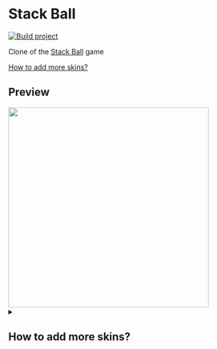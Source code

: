 # Stack Ball
[![Build project](https://github.com/Edward-Khaymanov/Stack-Ball/actions/workflows/main.yml/badge.svg)](https://github.com/Edward-Khaymanov/Stack-Ball/actions/workflows/main.yml)

Clone of the [Stack Ball](https://play.google.com/store/apps/details?id=com.azurgames.stackball) game

[How to add more skins?](#how-to-add-more-skins)

## Preview
<img src ="https://user-images.githubusercontent.com/104985307/210295097-39c69efd-08e2-4818-82e1-ca84da97b744.gif" height="400">



<details>
<summary><h2>How to add more skins?<h2></summary>
 
### STEP 1. Create material for your skin

:warning: SKIP THIS STEP AND PICK DEFAULTBALLSKIN IN NEXT STEP

1. Go to \_Project\Materials\Skins\
2. Create a new material and select Custom/BallSkin shader
3. Customize your material

![CreateMaterial](https://user-images.githubusercontent.com/104985307/210307277-4c48f4bb-465c-4e16-abaa-00ab94404b31.gif)

### STEP 2. CREATE AND SETUP SKIN

1. Go to \_Project\Templates\Ball Skins\
2. Right click => Create => Ball Skin
3. Сustomize your skin
	- Skin - pick mesh for your skin
	- Material - pick "DefaultBallSkin" if you dont create you own
	- Store icon - icon which represent your skin in store
	- Use Material color 
		- true - take color from material
		- false - take color from level color palette
	- Is Unlocked
		- true - you can pick this skin in store
		- false - you can't
	- Store Order - order in the store
4. Set Addresable checkbox enabled

![CreateSkin](https://user-images.githubusercontent.com/104985307/210375724-53fb4a53-0d26-40b3-8ff4-22738bd80ade.gif)

### STEP 3. SETUP ADDRESABLES

1. In the navigation bar, click Window => Asset Management => Addresables => Groups
2. Find your skin, right click => Simplify Addresable Names
3. In label column select "Ballskin"
4. Move skin to "BallSkins" group

![SetupAddresables](https://user-images.githubusercontent.com/104985307/210376311-3969fc3e-830c-46f5-82a6-795ea18cd45b.gif)

### STEP 4. Play

![Play](https://user-images.githubusercontent.com/104985307/210376543-6536b9d7-0e80-4e6d-b5bb-fea2760915bf.gif)

 </details>
